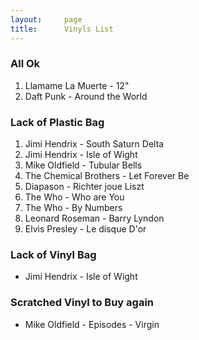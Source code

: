 ```yaml
---
layout:     page
title:      Vinyls List
---
```


### All Ok
1. Llamame La Muerte - 12"
2. Daft Punk - Around the World


### Lack of Plastic Bag
1. Jimi Hendrix - South Saturn Delta
2. Jimi Hendrix - Isle of Wight
3. Mike Oldfield - Tubular Bells
4. The Chemical Brothers - Let Forever Be
5. Diapason - Richter joue Liszt
6. The Who - Who are You
7. The Who - By Numbers
8. Leonard Roseman - Barry Lyndon
9. Elvis Presley - Le disque D'or


### Lack of Vinyl Bag
* Jimi Hendrix - Isle of Wight


### Scratched Vinyl to Buy again
* Mike Oldfield - Episodes - Virgin
